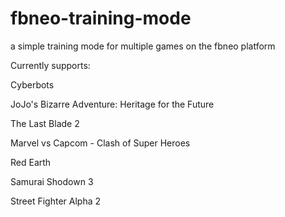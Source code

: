 # fbneo-training-mode
a simple training mode for multiple games on the fbneo platform


Currently supports:

Cyberbots

JoJo's Bizarre Adventure: Heritage for the Future

The Last Blade 2

Marvel vs Capcom - Clash of Super Heroes

Red Earth

Samurai Shodown 3

Street Fighter Alpha 2


